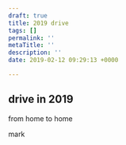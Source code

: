 ```yaml
---
draft: true
title: 2019 drive
tags: []
permalink: ''
metaTitle: ''
description: ''
date: 2019-02-12 09:29:13 +0000

---
```

## drive in 2019

from home to home

mark
